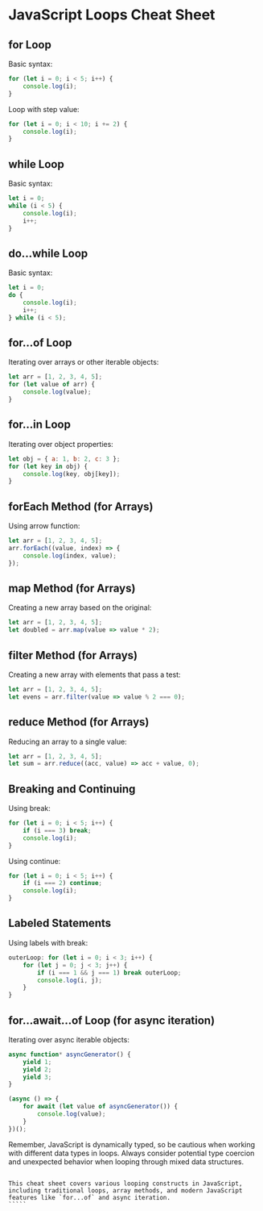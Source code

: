 # JavaScript Loops Cheat Sheet

## for Loop

Basic syntax:
```javascript
for (let i = 0; i < 5; i++) {
    console.log(i);
}
````

Loop with step value:
````javascript
for (let i = 0; i < 10; i += 2) {
    console.log(i);
}
````

## while Loop

Basic syntax:
````javascript
let i = 0;
while (i < 5) {
    console.log(i);
    i++;
}
````

## do...while Loop

Basic syntax:
````javascript
let i = 0;
do {
    console.log(i);
    i++;
} while (i < 5);
````

## for...of Loop

Iterating over arrays or other iterable objects:
````javascript
let arr = [1, 2, 3, 4, 5];
for (let value of arr) {
    console.log(value);
}
````

## for...in Loop

Iterating over object properties:
````javascript
let obj = { a: 1, b: 2, c: 3 };
for (let key in obj) {
    console.log(key, obj[key]);
}
````

## forEach Method (for Arrays)

Using arrow function:
````javascript
let arr = [1, 2, 3, 4, 5];
arr.forEach((value, index) => {
    console.log(index, value);
});
````

## map Method (for Arrays)

Creating a new array based on the original:
````javascript
let arr = [1, 2, 3, 4, 5];
let doubled = arr.map(value => value * 2);
````

## filter Method (for Arrays)

Creating a new array with elements that pass a test:
````javascript
let arr = [1, 2, 3, 4, 5];
let evens = arr.filter(value => value % 2 === 0);
````

## reduce Method (for Arrays)

Reducing an array to a single value:
````javascript
let arr = [1, 2, 3, 4, 5];
let sum = arr.reduce((acc, value) => acc + value, 0);
````

## Breaking and Continuing

Using break:
````javascript
for (let i = 0; i < 5; i++) {
    if (i === 3) break;
    console.log(i);
}
````

Using continue:
````javascript
for (let i = 0; i < 5; i++) {
    if (i === 2) continue;
    console.log(i);
}
````

## Labeled Statements

Using labels with break:
````javascript
outerLoop: for (let i = 0; i < 3; i++) {
    for (let j = 0; j < 3; j++) {
        if (i === 1 && j === 1) break outerLoop;
        console.log(i, j);
    }
}
````

## for...await...of Loop (for async iteration)

Iterating over async iterable objects:
````javascript
async function* asyncGenerator() {
    yield 1;
    yield 2;
    yield 3;
}

(async () => {
    for await (let value of asyncGenerator()) {
        console.log(value);
    }
})();
````

Remember, JavaScript is dynamically typed, so be cautious when working with different data types in loops. Always consider potential type coercion and unexpected behavior when looping through mixed data structures.
``````

This cheat sheet covers various looping constructs in JavaScript, including traditional loops, array methods, and modern JavaScript features like `for...of` and async iteration.
`````

